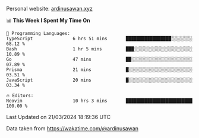 Personal website: [ardinusawan.xyz](https://ardinusawan.xyz)

<!--START_SECTION:waka-->
📊 **This Week I Spent My Time On** 

```text
💬 Programming Languages: 
TypeScript               6 hrs 51 mins       █████████████████░░░░░░░░   68.12 % 
Bash                     1 hr 5 mins         ███░░░░░░░░░░░░░░░░░░░░░░   10.89 % 
Go                       47 mins             ██░░░░░░░░░░░░░░░░░░░░░░░   07.89 % 
Prisma                   21 mins             █░░░░░░░░░░░░░░░░░░░░░░░░   03.51 % 
JavaScript               20 mins             █░░░░░░░░░░░░░░░░░░░░░░░░   03.34 % 

🔥 Editors: 
Neovim                   10 hrs 3 mins       █████████████████████████   100.00 % 
```


 Last Updated on 21/03/2024 18:19:36 UTC
<!--END_SECTION:waka-->
Data taken from https://wakatime.com/@ardinusawan

